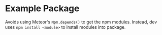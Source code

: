 # Example Package

Avoids using Meteor's `Npm.depends()` to get the npm modules. Instead, dev uses `npm install <module>` to install modules into package.
